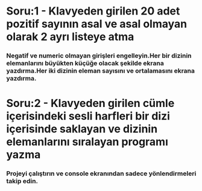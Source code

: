 # **Soru:1 -  Klavyeden girilen 20 adet pozitif sayının asal ve asal olmayan olarak 2 ayrı listeye atma**

### Negatif ve numeric olmayan girişleri engelleyin.Her bir dizinin elemanlarını büyükten küçüğe olacak şekilde ekrana yazdırma.Her iki dizinin eleman sayısını ve ortalamasını ekrana yazdırma.

# **Soru:2 -  Klavyeden girilen cümle içerisindeki sesli harfleri bir dizi içerisinde saklayan ve dizinin elemanlarını sıralayan programı yazma**

### Projeyi çalıştırın ve console ekranından sadece yönlendirmeleri takip edin.